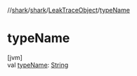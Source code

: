 //[shark](../../../index.md)/[shark](../index.md)/[LeakTraceObject](index.md)/[typeName](type-name.md)

# typeName

[jvm]\
val [typeName](type-name.md): [String](https://kotlinlang.org/api/latest/jvm/stdlib/kotlin/-string/index.html)
